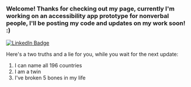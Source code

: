 ### Welcome! Thanks for checking out my page, currently I'm working on an accessibility app prototype for nonverbal people, I'll be posting my code and updates on my work soon! :)

<div id="badges">
  <a href="https://www.linkedin.com/in/nathan-crane-623245290/">
    <img src="https://img.shields.io/badge/LinkedIn-blue?style=for-the-badge&logo=linkedin&logoColor=white" alt="LinkedIn Badge"/>
  </a>
</div>

Here's a two truths and a lie for you, while you wait for the next update:
1. I can name all 196 countries
2. I am a twin
3. I've broken 5 bones in my life



